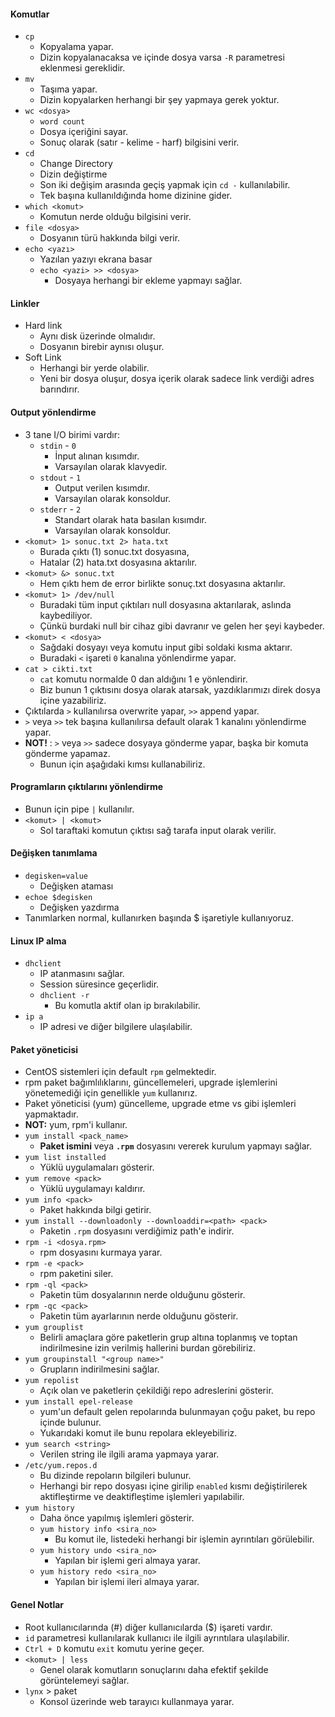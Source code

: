 #### Komutlar

- `cp`
    - Kopyalama yapar.
    - Dizin kopyalanacaksa ve içinde dosya varsa `-R` parametresi eklenmesi gereklidir.
- `mv`
    - Taşıma yapar.
    - Dizin kopyalarken herhangi bir şey yapmaya gerek yoktur.
- `wc <dosya>`
    - `word count`
    - Dosya içeriğini sayar.
    - Sonuç olarak (satır - kelime - harf) bilgisini verir.
- `cd`
    - Change Directory
    - Dizin değiştirme
    - Son iki değişim arasında geçiş yapmak için `cd -` kullanılabilir.
    - Tek başına kullanıldığında home dizinine gider.
- `which <komut>`
    - Komutun nerde olduğu bilgisini verir.
- `file <dosya>`
    - Dosyanın türü hakkında bilgi verir.
- `echo <yazı>`
    - Yazılan yazıyı ekrana basar
    - `echo <yazi> >> <dosya>`
        - Dosyaya herhangi bir ekleme yapmayı sağlar.

#### Linkler

- Hard link
    - Aynı disk üzerinde olmalıdır.
    - Dosyanın birebir aynısı oluşur.
- Soft Link
    - Herhangi bir yerde olabilir.
    - Yeni bir dosya oluşur, dosya içerik olarak sadece link verdiği adres barındırır.

#### Output yönlendirme

- 3 tane I/O birimi vardır:
    - `stdin` - `0`
        - İnput alınan kısımdır.
        - Varsayılan olarak klavyedir.
    - `stdout` - `1`
        - Output verilen kısımdır.
        - Varsayılan olarak konsoldur.
    - `stderr` - `2`
        - Standart olarak hata basılan kısımdır.
        - Varsayılan olarak konsoldur.
- `<komut> 1> sonuc.txt 2> hata.txt`
    - Burada çıktı (1) sonuc.txt dosyasına,
    - Hatalar (2) hata.txt dosyasına aktarılır.
- `<komut> &> sonuc.txt`
    - Hem çıktı hem de error birlikte sonuç.txt dosyasına aktarılır.
- `<komut> 1> /dev/null`
    - Buradaki tüm input çıktıları null dosyasına aktarılarak, aslında kaybediliyor.
    - Çünkü burdaki null bir cihaz gibi davranır ve gelen her şeyi kaybeder.
- `<komut> < <dosya>`
    - Sağdaki dosyayı veya komutu input gibi soldaki kısma aktarır.
    - Buradaki `<` işareti `0` kanalına yönlendirme yapar.
- `cat > cikti.txt`
    - `cat` komutu normalde 0 dan aldığını 1 e yönlendirir.
    - Biz bunun 1 çıktısını dosya olarak atarsak, yazdıklarımızı direk dosya içine yazabiliriz.
- Çıktılarda `>` kullanılırsa overwrite yapar, `>>` append yapar.
- `>` veya `>>` tek başına kullanılırsa default olarak 1 kanalını yönlendirme yapar.
- **NOT!** : `>` veya `>>` sadece dosyaya gönderme yapar, başka bir komuta gönderme yapamaz.
    - Bunun için aşağıdaki kımsı kullanabiliriz.

#### Programların çıktılarını yönlendirme

- Bunun için pipe `|` kullanılır.
- `<komut> | <komut>`
    - Sol taraftaki komutun çıktısı sağ tarafa input olarak verilir.

#### Değişken tanımlama

- `degisken=value`
    - Değişken ataması
- `echoe $degisken`
    - Değişken yazdırma
- Tanımlarken normal, kullanırken başında $ işaretiyle kullanıyoruz.

#### Linux IP alma

- `dhclient`
    - IP atanmasını sağlar.
    - Session süresince geçerlidir. 
    - `dhclient -r`
        - Bu komutla aktif olan ip bırakılabilir.
- `ip a`
    - IP adresi ve diğer bilgilere ulaşılabilir.

#### Paket yöneticisi

- CentOS sistemleri için default `rpm` gelmektedir.
- rpm paket bağımlılıklarını, güncellemeleri, upgrade işlemlerini yönetemediği için genellikle `yum` kullanırız.
- Paket yöneticisi (yum) güncelleme, upgrade etme vs gibi işlemleri yapmaktadır.
- **NOT:** yum, rpm'i kullanır.
- `yum install <pack_name>`
    - **Paket ismini** veya **`.rpm`** dosyasını vererek kurulum yapmayı sağlar.
- `yum list installed`
    - Yüklü uygulamaları gösterir.
- `yum remove <pack>`
    - Yüklü uygulamayı kaldırır.
- `yum info <pack>`
    - Paket hakkında bilgi getirir.
- `yum install --downloadonly --downloaddir=<path> <pack>`
    - Paketin `.rpm` dosyasını verdiğimiz path'e indirir.
- `rpm -i <dosya.rpm>` 
    - rpm dosyasını kurmaya yarar.
- `rpm -e <pack>`
    - rpm paketini siler.
- `rpm -ql <pack>`
    - Paketin tüm dosyalarının nerde olduğunu gösterir.
- `rpm -qc <pack>`
    - Paketin tüm ayarlarının nerde olduğunu gösterir.
- `yum grouplist`
    - Belirli amaçlara göre paketlerin grup altına toplanmış ve toptan indirilmesine izin verilmiş hallerini burdan görebiliriz.
- `yum groupinstall "<group name>"`
    - Grupların indirilmesini sağlar.
- `yum repolist`
    - Açık olan ve paketlerin çekildiği repo adreslerini gösterir.
- `yum install epel-release`
    - yum'un default gelen repolarında bulunmayan çoğu paket, bu repo içinde bulunur. 
    - Yukarıdaki komut ile bunu repolara ekleyebiliriz.
- `yum search <string>`
    - Verilen string ile ilgili arama yapmaya yarar.
- `/etc/yum.repos.d`
    - Bu dizinde repoların bilgileri bulunur.
    - Herhangi bir repo dosyası içine girilip `enabled` kısmı değiştirilerek aktifleştirme ve deaktifleştime işlemleri yapılabilir.
- `yum history`
    - Daha önce yapılmış işlemleri gösterir.
    - `yum history info <sira_no>`
        - Bu komut ile, listedeki herhangi bir işlemin ayrıntıları görülebilir.
    - `yum history undo <sira_no>`
        - Yapılan bir işlemi geri almaya yarar.
    - `yum history redo <sira_no>`
        - Yapılan bir işlemi ileri almaya yarar.

#### Genel Notlar

- Root kullanıcılarında (#) diğer kullanıcılarda ($) işareti vardır.
- `id` parametresi kullanılarak kullanıcı ile ilgili ayrıntılara ulaşılabilir.
- `Ctrl + D` komutu `exit` komutu yerine geçer.
- `<komut> | less`
    - Genel olarak komutların sonuçlarını daha efektif şekilde görüntelemeyi sağlar.
- `lynx` > paket
    - Konsol üzerinde web tarayıcı kullanmaya yarar.